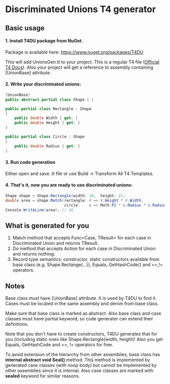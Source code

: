 # Discriminated Unions T4 generator


## Basic usage

#### 1. Install T4DU package from NuGet. 
Package is available here: https://www.nuget.org/packages/T4DU

This will add UnionsGen.tt to your project. This is a regular T4 file ([Official T4 Docs](https://docs.microsoft.com/ru-ru/visualstudio/modeling/code-generation-and-t4-text-templates)). Also your project will get a reference to assembly containing [UnionBase] attribute.
#### 2. Write your discriminated unions:
```cs
[UnionBase]
public abstract partial class Shape { }

public partial class Rectangle : Shape
{
    public double Width { get; }
    public double Height { get; }
}

public partial class Circle : Shape
{
    public double Radius { get; }
}
```



#### 3. Run code generation 
Either open and save .tt file or use Build -> Transform All T4 Templates.

#### 4. That's it, now you are ready to use discriminated unions:
 
```cs
Shape shape = Shape.Rectangle(width: 10,  height: 2);
double area = shape.Match(rectangle: r => r.Height * r.Width,
                          circle:    c => Math.PI * c.Radius * c.Radius);
Console.WriteLine(area); // 20
```

## What is generated for you

1. Match method that accepts Func<Case, TResult> for each case in Discriminated Union and returns TResult.
2. Do method that accepts Action<Case> for each case in Discriminated Union and returns nothing.
3. Record type semantics: constructor, static constructors available from base class (e.g. Shape.Rectange(...)), Equals, GetHashCode() and ==,!= operators.

## Notes
Base class must have [UnionBase] attribute. It is used by T4DU to find it. Cases must be located in the same assembly and derive from base class.

Make sure that base class is marked as abstract. Also base class and case classes must have partial keyword, so code generator can extend their definitions.

Note that you don't have to create constructors, T4DU generates that for you (including static ones like Shape.Rectangle(width, height)! Also you get Equals, GetHashCode and ==, != operators for free.

To avoid extension of the hierarchy from other assemblies, base class has **internal abstract void Seal()** method. This method is implemented by generated case classes (with noop body) but cannot be implemented by other assemblies since it is internal. Also case classes are marked with **sealed** keyword for similar reasons.
